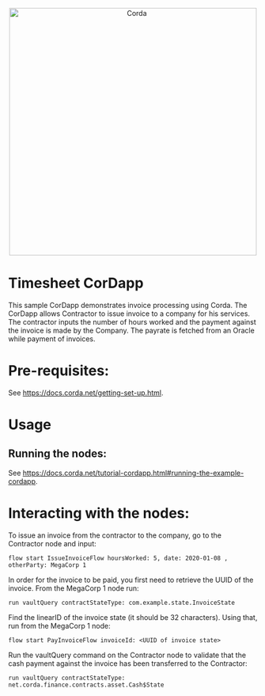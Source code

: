 <p align="center">
  <img src="https://www.corda.net/wp-content/uploads/2016/11/fg005_corda_b.png" alt="Corda" width="500">
</p>

# Timesheet CorDapp

This sample CorDapp demonstrates invoice processing using Corda.
The CorDapp allows Contractor to issue invoice to a company for his services. The contractor 
inputs the number of hours worked and the payment against the invoice is made by the Company.
The payrate is fetched from an Oracle while payment of invoices. 

# Pre-requisites:
  
See https://docs.corda.net/getting-set-up.html.

# Usage

## Running the nodes:

See https://docs.corda.net/tutorial-cordapp.html#running-the-example-cordapp.

# Interacting with the nodes:

To issue an invoice from the contractor to the company, go to the Contractor node and input:
    
    flow start IssueInvoiceFlow hoursWorked: 5, date: 2020-01-08 , otherParty: MegaCorp 1
    
In order for the invoice to be paid, you first need to retrieve the UUID of the invoice. From the MegaCorp 1 node run:

    run vaultQuery contractStateType: com.example.state.InvoiceState

Find the linearID of the invoice state (it should be 32 characters). Using that, run from the MegaCorp 1 node:

    flow start PayInvoiceFlow invoiceId: <UUID of invoice state>

Run the vaultQuery command on the Contractor node to validate that the cash payment against the invoice has been 
transferred to the Contractor:

    run vaultQuery contractStateType: net.corda.finance.contracts.asset.Cash$State    